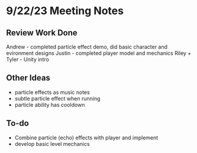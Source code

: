 # 9/22/23 Meeting Notes

## Review Work Done
Andrew - completed particle effect demo, did basic character and evironment designs
Justin - completed player model and mechanics
Riley + Tyler - Unity intro

## Other Ideas
- particle effects as music notes
- subtle particle effect when running
- particle ability has cooldown

## To-do
- Combine particle (echo) effects with player and implement
- develop basic level mechanics